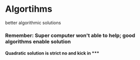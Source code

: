 Algortihms
==========

better algorithmic solutions

### Remember: Super computer won't able to help; good algorithms enable solution ###
#### Quadratic solution is strict no and kick in *** ####

